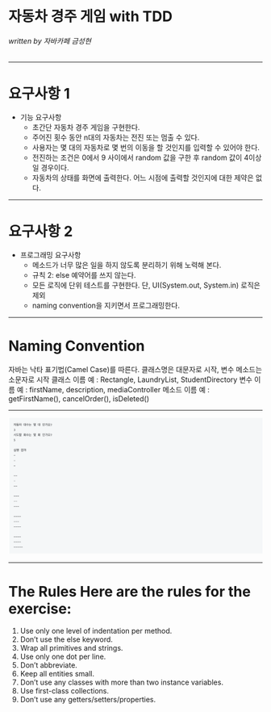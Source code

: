 자동차 경주 게임 with TDD
==
###### written by 자바카페 금성현
<!-- footer:Object Calisthenics. -->

---

요구사항 1
==
- 기능 요구사항
	- 초간단 자동차 경주 게임을 구현한다.
	- 주어진 횟수 동안 n대의 자동차는 전진 또는 멈출 수 있다.
	- 사용자는 몇 대의 자동차로 몇 번의 이동을 할 것인지를 입력할 수 있어야 한다.
	- 전진하는 조건은 0에서 9 사이에서 random 값을 구한 후 random 값이 4이상일 경우이다.
	- 자동차의 상태를 화면에 출력한다. 어느 시점에 출력할 것인지에 대한 제약은 없다.

---

요구사항 2
==
- 프로그래밍 요구사항
	- 메소드가 너무 많은 일을 하지 않도록 분리하기 위해 노력해 본다.
	- 규칙 2: else 예약어를 쓰지 않는다.
	- 모든 로직에 단위 테스트를 구현한다. 단, UI(System.out, System.in) 로직은 제외
	- naming convention을 지키면서 프로그래밍한다.
	
---

Naming Convention
==

자바는 낙타 표기법(Camel Case)를 따른다.
클래스명은 대문자로 시작, 변수 메소드는 소문자로 시작
클래스 이름 예 : Rectangle, LaundryList, StudentDirectory
변수 이름 예 : firstName, description, mediaController
메소드 이름 예 : getFirstName(), cancelOrder(), isDeleted()

---

![Alt text](./images/racing-car-0419.png)


---

The Rules
Here are the rules for the exercise:
==
1. Use only one level of indentation per method.
2. Don’t use the else keyword.
3. Wrap all primitives and strings.
4. Use only one dot per line.
5. Don’t abbreviate.
6. Keep all entities small.
7. Don’t use any classes with more than two instance variables.
8. Use first-class collections.
9. Don’t use any getters/setters/properties.
